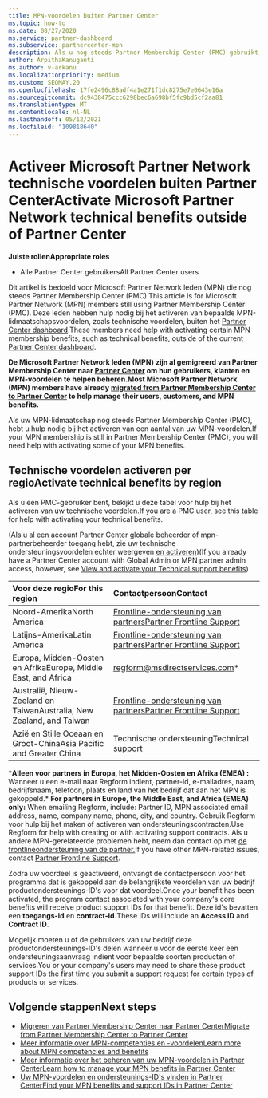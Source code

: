 ```yaml
---
title: MPN-voordelen buiten Partner Center
ms.topic: how-to
ms.date: 08/27/2020
ms.service: partner-dashboard
ms.subservice: partnercenter-mpn
description: Als u nog steeds Partner Membership Center (PMC) gebruikt, moet u weten met wie u contact kunt opnemen om uw technische ondersteuningsvoordelen voor MPN te activeren en ondersteunings-ID's voor voordelen te bieden.
author: ArpithaKanuganti
ms.author: v-arkanu
ms.localizationpriority: medium
ms.custom: SEOMAY.20
ms.openlocfilehash: 17fe2496c88adf4a1e271f1dc8275e7e0643e16a
ms.sourcegitcommit: dc9438475ccc6298bec6a698bf5fc9bd5cf2aa81
ms.translationtype: MT
ms.contentlocale: nl-NL
ms.lasthandoff: 05/12/2021
ms.locfileid: "109818640"
---
```

# <a name="activate-microsoft-partner-network-technical-benefits-outside-of-partner-center"></a><span data-ttu-id="7e7da-103">Activeer Microsoft Partner Network technische voordelen buiten Partner Center</span><span class="sxs-lookup"><span data-stu-id="7e7da-103">Activate Microsoft Partner Network technical benefits outside of Partner Center</span></span>


<span data-ttu-id="7e7da-104">**Juiste rollen**</span><span class="sxs-lookup"><span data-stu-id="7e7da-104">**Appropriate roles**</span></span>

- <span data-ttu-id="7e7da-105">Alle Partner Center gebruikers</span><span class="sxs-lookup"><span data-stu-id="7e7da-105">All Partner Center users</span></span>

<span data-ttu-id="7e7da-106">Dit artikel is bedoeld voor Microsoft Partner Network leden (MPN) die nog steeds Partner Membership Center (PMC).</span><span class="sxs-lookup"><span data-stu-id="7e7da-106">This article is for Microsoft Partner Network (MPN) members still using Partner Membership Center (PMC).</span></span> <span data-ttu-id="7e7da-107">Deze leden hebben hulp nodig bij het activeren van bepaalde MPN-lidmaatschapsvoordelen, zoals technische voordelen, buiten het [Partner Center dashboard](https://partner.microsoft.com/dashboard).</span><span class="sxs-lookup"><span data-stu-id="7e7da-107">These members need help with activating certain MPN membership benefits, such as technical benefits, outside of the current [Partner Center dashboard](https://partner.microsoft.com/dashboard).</span></span>

<span data-ttu-id="7e7da-108">**De Microsoft Partner Network leden (MPN) zijn al gemigreerd van Partner Membership Center naar [Partner Center](prepare-pmc-pc-migration.md) om hun gebruikers, klanten en MPN-voordelen te helpen beheren.**</span><span class="sxs-lookup"><span data-stu-id="7e7da-108">**Most Microsoft Partner Network (MPN) members have already [migrated from Partner Membership Center to Partner Center](prepare-pmc-pc-migration.md) to help manage their users, customers, and MPN benefits.**</span></span>

<span data-ttu-id="7e7da-109">Als uw MPN-lidmaatschap nog steeds Partner Membership Center (PMC), hebt u hulp nodig bij het activeren van een aantal van uw MPN-voordelen.</span><span class="sxs-lookup"><span data-stu-id="7e7da-109">If your MPN membership is still in Partner Membership Center (PMC), you will need help with activating some of your MPN benefits.</span></span>

## <a name="activate-technical-benefits-by-region"></a><span data-ttu-id="7e7da-110">Technische voordelen activeren per regio</span><span class="sxs-lookup"><span data-stu-id="7e7da-110">Activate technical benefits by region</span></span>

<span data-ttu-id="7e7da-111">Als u een PMC-gebruiker bent, bekijkt u deze tabel voor hulp bij het activeren van uw technische voordelen.</span><span class="sxs-lookup"><span data-stu-id="7e7da-111">If you are a PMC user, see this table for help with activating your technical benefits.</span></span>

<span data-ttu-id="7e7da-112">(Als u al een account Partner Center globale beheerder of mpn-partnerbeheerder toegang hebt, zie uw technische ondersteuningsvoordelen echter weergeven [en activeren](mpn-benefits-technical-support.md#view-and-activate-your-technical-support-benefits))</span><span class="sxs-lookup"><span data-stu-id="7e7da-112">(If you already have a Partner Center account with Global Admin or MPN partner admin access, however, see [View and activate your Technical support benefits](mpn-benefits-technical-support.md#view-and-activate-your-technical-support-benefits))</span></span>

|<span data-ttu-id="7e7da-113">Voor deze regio</span><span class="sxs-lookup"><span data-stu-id="7e7da-113">For this region</span></span>  | <span data-ttu-id="7e7da-114">Contactpersoon</span><span class="sxs-lookup"><span data-stu-id="7e7da-114">Contact</span></span> |
|:--------|:------------|
|<span data-ttu-id="7e7da-115">Noord-Amerika</span><span class="sxs-lookup"><span data-stu-id="7e7da-115">North America</span></span>  | [<span data-ttu-id="7e7da-116">Frontline-ondersteuning van partners</span><span class="sxs-lookup"><span data-stu-id="7e7da-116">Partner Frontline Support</span></span>](https://partner.microsoft.com/support?issueid=300-0042)  |
|<span data-ttu-id="7e7da-117">Latijns-Amerika</span><span class="sxs-lookup"><span data-stu-id="7e7da-117">Latin America</span></span>  | [<span data-ttu-id="7e7da-118">Frontline-ondersteuning van partners</span><span class="sxs-lookup"><span data-stu-id="7e7da-118">Partner Frontline Support</span></span>](https://partner.microsoft.com/support?issueid=300-0042)  |
|<span data-ttu-id="7e7da-119">Europa, Midden-Oosten en Afrika</span><span class="sxs-lookup"><span data-stu-id="7e7da-119">Europe, Middle East, and Africa</span></span>  | [regform@msdirectservices.com](mailto:regform@msdirectservices.com)*  |
|<span data-ttu-id="7e7da-120">Australië, Nieuw-Zeeland en Taiwan</span><span class="sxs-lookup"><span data-stu-id="7e7da-120">Australia, New Zealand, and Taiwan</span></span>  | [<span data-ttu-id="7e7da-121">Frontline-ondersteuning van partners</span><span class="sxs-lookup"><span data-stu-id="7e7da-121">Partner Frontline Support</span></span>](https://partner.microsoft.com/support?issueid=300-0042)  |
|<span data-ttu-id="7e7da-122">Azië en Stille Oceaan en Groot-China</span><span class="sxs-lookup"><span data-stu-id="7e7da-122">Asia Pacific and Greater China</span></span>  | <span data-ttu-id="7e7da-123">Technische ondersteuning</span><span class="sxs-lookup"><span data-stu-id="7e7da-123">Technical support</span></span>  |

<span data-ttu-id="7e7da-124">\***Alleen voor partners in Europa, het Midden-Oosten en Afrika (EMEA) :** Wanneer u een e-mail naar Regform indient, partner-id, e-mailadres, naam, bedrijfsnaam, telefoon, plaats en land van het bedrijf dat aan het MPN is gekoppeld.</span><span class="sxs-lookup"><span data-stu-id="7e7da-124">\* **For partners in Europe, the Middle East, and Africa (EMEA) only:** When emailing Regform, include: Partner ID, MPN associated email address, name, company name, phone, city, and country.</span></span> <span data-ttu-id="7e7da-125">Gebruik Regform voor hulp bij het maken of activeren van ondersteuningscontracten.</span><span class="sxs-lookup"><span data-stu-id="7e7da-125">Use Regform for help with creating or with activating support contracts.</span></span> <span data-ttu-id="7e7da-126">Als u andere MPN-gerelateerde problemen hebt, neem dan contact op met [de frontlineondersteuning van de partner.](https://partner.microsoft.com/support?issueid=300-0042)</span><span class="sxs-lookup"><span data-stu-id="7e7da-126">If you have other MPN-related issues, contact [Partner Frontline Support](https://partner.microsoft.com/support?issueid=300-0042).</span></span>

<span data-ttu-id="7e7da-127">Zodra uw voordeel is geactiveerd, ontvangt de contactpersoon voor het programma dat is gekoppeld aan de belangrijkste voordelen van uw bedrijf productondersteunings-ID's voor dat voordeel.</span><span class="sxs-lookup"><span data-stu-id="7e7da-127">Once your benefit has been activated, the program contact associated with your company's core benefits will receive product support IDs for that benefit.</span></span> <span data-ttu-id="7e7da-128">Deze id's bevatten een **toegangs-id** en **contract-id.**</span><span class="sxs-lookup"><span data-stu-id="7e7da-128">These IDs will include an **Access ID** and **Contract ID**.</span></span> 

<span data-ttu-id="7e7da-129">Mogelijk moeten u of de gebruikers van uw bedrijf deze productondersteunings-ID's delen wanneer u voor de eerste keer een ondersteuningsaanvraag indient voor bepaalde soorten producten of services.</span><span class="sxs-lookup"><span data-stu-id="7e7da-129">You or your company's users may need to share these product support IDs the first time you submit a support request for certain types of products or services.</span></span>

## <a name="next-steps"></a><span data-ttu-id="7e7da-130">Volgende stappen</span><span class="sxs-lookup"><span data-stu-id="7e7da-130">Next steps</span></span>

- [<span data-ttu-id="7e7da-131">Migreren van Partner Membership Center naar Partner Center</span><span class="sxs-lookup"><span data-stu-id="7e7da-131">Migrate from Partner Membership Center to Partner Center</span></span>](prepare-pmc-pc-migration.md)
- [<span data-ttu-id="7e7da-132">Meer informatie over MPN-competenties en -voordelen</span><span class="sxs-lookup"><span data-stu-id="7e7da-132">Learn more about MPN competencies and benefits</span></span>](learn-about-competencies.md)
- [<span data-ttu-id="7e7da-133">Meer informatie over het beheren van uw MPN-voordelen in Partner Center</span><span class="sxs-lookup"><span data-stu-id="7e7da-133">Learn how to manage your MPN benefits in Partner Center</span></span>](manage-your-partner-network-benefits.md)
- [<span data-ttu-id="7e7da-134">Uw MPN-voordelen en ondersteunings-ID's vinden in Partner Center</span><span class="sxs-lookup"><span data-stu-id="7e7da-134">Find your MPN benefits and support IDs in Partner Center</span></span>](mpn-find-benefits.md)
